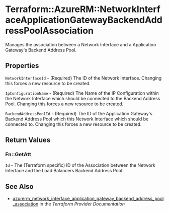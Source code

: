 # Terraform::AzureRM::NetworkInterfaceApplicationGatewayBackendAddressPoolAssociation

Manages the association between a Network Interface and a Application Gateway's Backend Address Pool.

## Properties

`NetworkInterfaceId` - (Required) The ID of the Network Interface. Changing this forces a new resource to be created.

`IpConfigurationName` - (Required) The Name of the IP Configuration within the Network Interface which should be connected to the Backend Address Pool. Changing this forces a new resource to be created.

`BackendAddressPoolId` - (Required) The ID of the Application Gateway's Backend Address Pool which this Network Interface which should be connected to. Changing this forces a new resource to be created.


## Return Values

### Fn::GetAtt

`Id` - The (Terraform specific) ID of the Association between the Network Interface and the Load Balancers Backend Address Pool.

## See Also

* [azurerm_network_interface_application_gateway_backend_address_pool_association](https://www.terraform.io/docs/providers/azurerm/r/network_interface_application_gateway_backend_address_pool_association.html) in the _Terraform Provider Documentation_